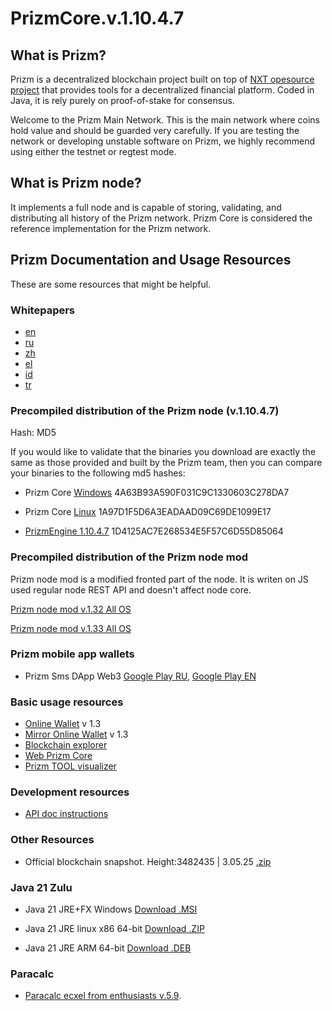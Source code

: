 # PrizmCore.v.1.10.4.7

What is Prizm?
-------------

Prizm is a decentralized blockchain project built on top of [NXT opesource project](https://bitbucket.org/Jelurida/nxt/src) that provides tools for a decentralized financial platform. Coded in Java, it is rely purely on proof-of-stake for consensus.

Welcome to the Prizm Main Network. This is the main network where coins hold value and should be guarded very carefully. If you are testing the network or developing unstable software on Prizm, we highly recommend using either the testnet or regtest mode.

What is Prizm node?
-------------

It implements a full node and is capable of storing, validating, and distributing all history of the Prizm network. Prizm Core is considered the reference implementation for the Prizm network.

Prizm Documentation and Usage Resources
---------------

These are some resources that might be helpful.

### Whitepapers

* [en](https://tech.prizm.vip/files/prizm_wp_en.pdf)
* [ru](https://tech.prizm.vip/files/prizm_wp_ru.pdf)
* [zh](https://tech.prizm.vip/files/prizm_wp_zh.pdf)
* [el](https://tech.prizm.vip/files/prizm_wp_el.pdf)
* [id](https://tech.prizm.vip/files/prizm_wp_id.pdf)
* [tr](https://tech.prizm.vip/files/prizm_wp_tr.pdf)

### Precompiled distribution of the Prizm node (v.1.10.4.7)

Hash: MD5

If you would like to validate that the binaries you download are exactly the same as those provided and built by the Prizm team, then you can compare your binaries to the following md5 hashes:

* Prizm Core [Windows](https://tech.prizm.vip/files/prizm-dist-1.10.4.7-win.exe) 4A63B93A590F031C9C1330603C278DA7
* Prizm Core [Linux](https://tech.prizm.vip/files/prizm-dist-1.10.4.7-linux.zip) 1A97D1F5D6A3EADAAD09C69DE1099E17


* [PrizmEngine 1.10.4.7](https://tech.prizm.vip/files/PrizmEngine.jar) 1D4125AC7E268534E5F57C6D55D85064


### Precompiled distribution of the Prizm node mod

Prizm node mod is a modified fronted part of the node. It is writen on JS used regular node REST API and doesn't affect node core.

[Prizm node mod v.1.32 All OS](https://tech.prizm.vip/files/PrizmCore_Mod_v.1.32.zip)

[Prizm node mod v.1.33 All OS](https://tech.prizm.vip/files/PrizmCore_Mod_v.1.33.zip)

### Prizm mobile app wallets

* Prizm Sms DApp Web3 [Google Play RU](https://play.google.com/store/apps/details?id=prizm.wallet&hl=ru), [Google Play EN](https://play.google.com/store/apps/details?id=prizm.wallet_en)

### Basic usage resources

* [Online Wallet](https://wallet.prizm.vip/) v 1.3
* [Mirror Online Wallet](https://mirror-prizm.vip/) v 1.3
* [Blockchain explorer](https://blockchain.prizm.vip/)
* [Web Prizm Core](https://core.prizm.vip/)
* [Prizm TOOL visualizer](https://tool-prizm.space/)

### Development resources

* [API doc instructions](https://blockchain.prizm.vip/api-doc/PRIZM_API.html)

### Other Resources

* Official blockchain snapshot. Height:3482435 | 3.05.25  [.zip](https://tech.prizm.vip/files/prizm_db_3482435H.zip)

### Java 21 Zulu 
* Java 21 JRE+FX Windows [Download .MSI](https://tech.prizm.vip/files/zulu21.42.19-ca-fx-jre21.0.7-win_x64.msi)

* Java 21 JRE linux x86 64-bit [Download .ZIP](https://tech.prizm.vip/files/zulu21.42.19-ca-jre21.0.7-linux_x64.zip)
* Java 21 JRE ARM 64-bit [Download .DEB](https://tech.prizm.vip/files/zulu21.42.19-ca-jre21.0.7-linux_arm64.deb)

### Paracalc
* [Paracalc ecxel from enthusiasts v.5.9](https://tech.prizm.vip/files/PARACALC_5.9.xlsm).

